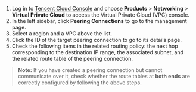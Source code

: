 1. Log in to [Tencent Cloud Console](https://console.cloud.tencent.com/) and choose **Products** > **Networking** > **Virtual Private Cloud** to access the Virtual Private Cloud (VPC) console.
2. In the left sidebar, click **Peering Connections** to go to the management page.
3. Select a region and a VPC above the list.
4. Click the ID of the target peering connection to go to its details page.
5. Check the following items in the related routing policy: the next hop corresponding to the destination IP range, the associated subnet, and the related route table of the peering connection.


>**Note:**
>If you have created a peering connection but cannot communicate over it, check whether the route tables at **both ends** are correctly configured by following the above steps.
